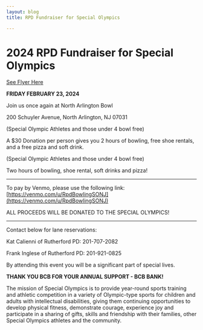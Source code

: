 ```yaml
---
layout: blog
title: RPD Fundraiser for Special Olympics

---
```



# 2024 RPD Fundraiser for Special Olympics

[See Flyer Here](https://storage.googleapis.com/static.rutherford-nj.com/police/2024_PBA_SpecialOlympics.pdf)

**FRIDAY FEBRUARY 23, 2024**

Join us once again at North Arlington Bowl

200 Schuyler Avenue, North Arlington, NJ 07031

(Special Olympic Athletes and those under 4 bowl free)

A $30 Donation per person gives you 2 hours of bowling, free shoe rentals, and a free pizza and soft drink.

(Special Olympic Athletes and those under 4 bowl free)

Two hours of bowling, shoe rental, soft drinks and pizza!

---

To pay by Venmo, please use the following link:
[https://venmo.com/u/RpdBowlingSONJ](https://venmo.com/u/RpdBowlingSONJ)

ALL PROCEEDS WILL BE DONATED TO THE SPECIAL OLYMPICS!

---

Contact below for lane reservations:

Kat Calienni of Rutherford PD: 201-707-2082

Frank Inglese of Rutherford PD: 201-921-0825

By attending this event you will be a significant part of special lives.

**THANK YOU BCB FOR YOUR ANNUAL SUPPORT - BCB BANK!**

The mission of Special Olympics is to provide year-round sports training and athletic competition in a variety of Olympic-type sports for children and adults with intellectual disabilities, giving them continuing opportunities to develop physical fitness, demonstrate courage, experience joy and participate in a sharing
of gifts, skills and friendship with their families, other Special Olympics athletes and the community.
